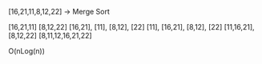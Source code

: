 [16,21,11,8,12,22] -> Merge Sort

[16,21,11] [8,12,22]
[16,21], [11], [8,12], [22]
[11], [16,21], [8,12], [22]
[11,16,21], [8,12,22]
[8,11,12,16,21,22]


O(nLog(n))
